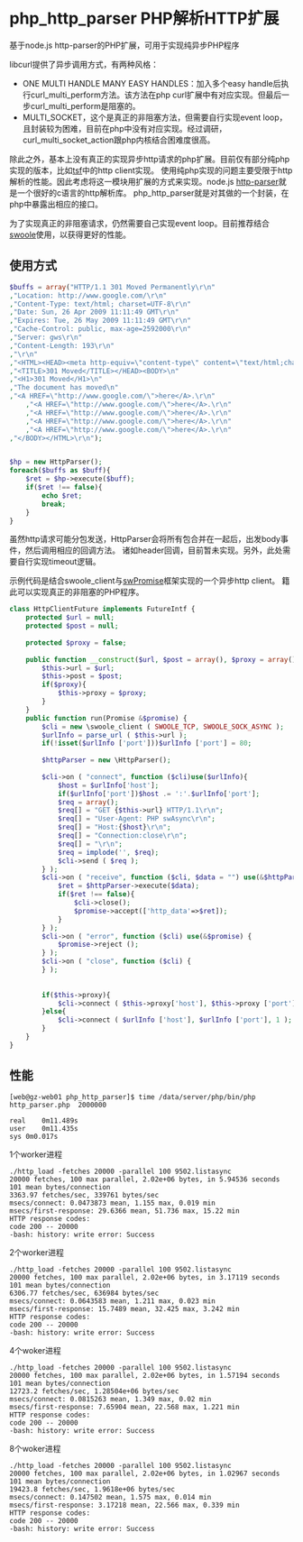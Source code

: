 # php_http_parser PHP解析HTTP扩展
基于node.js http-parser的PHP扩展，可用于实现纯异步PHP程序

libcurl提供了异步调用方式，有两种风格：
- ONE MULTI HANDLE MANY EASY HANDLES：加入多个easy handle后执行curl_multi_perform方法。该方法在php curl扩展中有对应实现。但最后一步curl_multi_perform是阻塞的。
- MULTI_SOCKET，这个是真正的非阻塞方法，但需要自行实现event loop，且封装较为困难，目前在php中没有对应实现。经过调研，curl_multi_socket_action跟php内核结合困难度很高。

除此之外，基本上没有真正的实现异步http请求的php扩展。目前仅有部分纯php实现的版本，比如[tsf](https://github.com/tencent-php/tsf)中的http client实现。
使用纯php实现的问题主要受限于http解析的性能。因此考虑将这一模块用扩展的方式来实现。node.js [http-parser](https://github.com/nodejs/http-parser)就是一个很好的c语言的http解析库。
php_http_parser就是对其做的一个封装，在php中暴露出相应的接口。

为了实现真正的非阻塞请求，仍然需要自己实现event loop。目前推荐结合[swoole](http://www.swoole.com)使用，以获得更好的性能。

## 使用方式

```php
$buffs = array("HTTP/1.1 301 Moved Permanently\r\n"
,"Location: http://www.google.com/\r\n"
,"Content-Type: text/html; charset=UTF-8\r\n"
,"Date: Sun, 26 Apr 2009 11:11:49 GMT\r\n"
,"Expires: Tue, 26 May 2009 11:11:49 GMT\r\n"
,"Cache-Control: public, max-age=2592000\r\n"
,"Server: gws\r\n"
,"Content-Length: 193\r\n"
,"\r\n"
,"<HTML><HEAD><meta http-equiv=\"content-type\" content=\"text/html;charset=utf-8\">\n"
,"<TITLE>301 Moved</TITLE></HEAD><BODY>\n"
,"<H1>301 Moved</H1>\n"
,"The document has moved\n"
,"<A HREF=\"http://www.google.com/\">here</A>.\r\n"
	,"<A HREF=\"http://www.google.com/\">here</A>.\r\n"
	,"<A HREF=\"http://www.google.com/\">here</A>.\r\n"
	,"<A HREF=\"http://www.google.com/\">here</A>.\r\n"
	,"<A HREF=\"http://www.google.com/\">here</A>.\r\n"
,"</BODY></HTML>\r\n");


$hp = new HttpParser();
foreach($buffs as $buff){
	$ret = $hp->execute($buff);
	if($ret !== false){
		echo $ret;
		break;
	}
}
```

虽然http请求可能分包发送，HttpParser会将所有包合并在一起后，出发body事件，然后调用相应的回调方法。
诸如header回调，目前暂未实现。另外，此处需要自行实现timeout逻辑。

示例代码是结合swoole_client与[swPromise](https://github.com/coooold/swPromise)框架实现的一个异步http client。
籍此可以实现真正的非阻塞的PHP程序。

```php
class HttpClientFuture implements FutureIntf {
	protected $url = null;
	protected $post = null;
	
	protected $proxy = false;
	
	public function __construct($url, $post = array(), $proxy = array()) {
		$this->url = $url;
		$this->post = $post;
		if($proxy){
			$this->proxy = $proxy;
		}
	}
	public function run(Promise &$promise) {
		$cli = new \swoole_client ( SWOOLE_TCP, SWOOLE_SOCK_ASYNC );
		$urlInfo = parse_url ( $this->url );
		if(!isset($urlInfo ['port']))$urlInfo ['port'] = 80;
		
		$httpParser = new \HttpParser();
	
		$cli->on ( "connect", function ($cli)use($urlInfo){
			$host = $urlInfo['host'];
			if($urlInfo['port'])$host .= ':'.$urlInfo['port'];
			$req = array();
			$req[] = "GET {$this->url} HTTP/1.1\r\n";
			$req[] = "User-Agent: PHP swAsync\r\n";
			$req[] = "Host:{$host}\r\n";
			$req[] = "Connection:close\r\n";
			$req[] = "\r\n";
			$req = implode('', $req);
			$cli->send ( $req );
		} );
		$cli->on ( "receive", function ($cli, $data = "") use(&$httpParser, &$promise) {
			$ret = $httpParser->execute($data);
			if($ret !== false){
				$cli->close();
				$promise->accept(['http_data'=>$ret]);
			}
		} );
		$cli->on ( "error", function ($cli) use(&$promise) {
			$promise->reject ();
		} );
		$cli->on ( "close", function ($cli) {
		} );
		
		
		if($this->proxy){
			$cli->connect ( $this->proxy['host'], $this->proxy ['port'], 1 );
		}else{
			$cli->connect ( $urlInfo ['host'], $urlInfo ['port'], 1 );
		}
	}
}
```


## 性能
	
	[web@gz-web01 php_http_parser]$ time /data/server/php/bin/php http_parser.php  2000000
	
	real	0m11.489s
	user	0m11.435s
	sys	0m0.017s
	
1个worker进程

	./http_load -fetches 20000 -parallel 100 9502.listasync 
	20000 fetches, 100 max parallel, 2.02e+06 bytes, in 5.94536 seconds
	101 mean bytes/connection
	3363.97 fetches/sec, 339761 bytes/sec
	msecs/connect: 0.0473873 mean, 1.155 max, 0.019 min
	msecs/first-response: 29.6366 mean, 51.736 max, 15.22 min
	HTTP response codes:
	code 200 -- 20000
	-bash: history: write error: Success
	
2个worker进程

	./http_load -fetches 20000 -parallel 100 9502.listasync 
	20000 fetches, 100 max parallel, 2.02e+06 bytes, in 3.17119 seconds
	101 mean bytes/connection
	6306.77 fetches/sec, 636984 bytes/sec
	msecs/connect: 0.0643583 mean, 1.211 max, 0.023 min
	msecs/first-response: 15.7489 mean, 32.425 max, 3.242 min
	HTTP response codes:
	code 200 -- 20000
	-bash: history: write error: Success

4个woker进程

	./http_load -fetches 20000 -parallel 100 9502.listasync 
	20000 fetches, 100 max parallel, 2.02e+06 bytes, in 1.57194 seconds
	101 mean bytes/connection
	12723.2 fetches/sec, 1.28504e+06 bytes/sec
	msecs/connect: 0.0815263 mean, 1.349 max, 0.02 min
	msecs/first-response: 7.65904 mean, 22.568 max, 1.221 min
	HTTP response codes:
	code 200 -- 20000
	-bash: history: write error: Success

8个woker进程

	./http_load -fetches 20000 -parallel 100 9502.listasync 
	20000 fetches, 100 max parallel, 2.02e+06 bytes, in 1.02967 seconds
	101 mean bytes/connection
	19423.8 fetches/sec, 1.9618e+06 bytes/sec
	msecs/connect: 0.147502 mean, 1.575 max, 0.014 min
	msecs/first-response: 3.17218 mean, 22.566 max, 0.339 min
	HTTP response codes:
	code 200 -- 20000
	-bash: history: write error: Success
